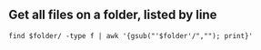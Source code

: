## Get all files on a folder, listed by line

```
find $folder/ -type f | awk '{gsub("'$folder'/",""); print}'
```